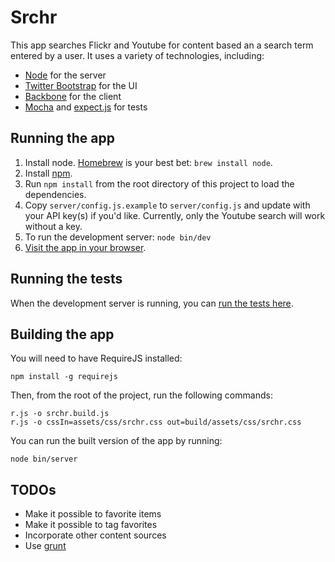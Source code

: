 # Srchr

This app searches Flickr and Youtube for content based an a search term entered
by a user. It uses a variety of technologies, including:

- [Node](http://nodejs.org/) for the server
- [Twitter Bootstrap](http://twitter.github.com/bootstrap/) for the UI
- [Backbone](http://documentcloud.github.com/backbone/) for the client
- [Mocha](http://visionmedia.github.com/mocha/) and [expect.js](https://github.com/LearnBoost/expect.js/blob/master/README.md) for tests

## Running the app

1. Install node. [Homebrew](http://mxcl.github.com/homebrew/) is your best bet: `brew install node`.
2. Install [npm](http://npmjs.org/).
3. Run `npm install` from the root directory of this project to load the dependencies.
4. Copy `server/config.js.example` to `server/config.js` and update with your
   API key(s) if you'd like. Currently, only the Youtube search will work without a key.
5. To run the development server: `node bin/dev`
6. [Visit the app in your browser](http://localhost:4444).

## Running the tests

When the development server is running, you can [run the tests here](http://localhost:4444/_test).

## Building the app

You will need to have RequireJS installed:

    npm install -g requirejs

Then, from the root of the project, run the following commands:

    r.js -o srchr.build.js
    r.js -o cssIn=assets/css/srchr.css out=build/assets/css/srchr.css

You can run the built version of the app by running:

    node bin/server

## TODOs

- Make it possible to favorite items
- Make it possible to tag favorites
- Incorporate other content sources
- Use [grunt](https://github.com/cowboy/grunt)
